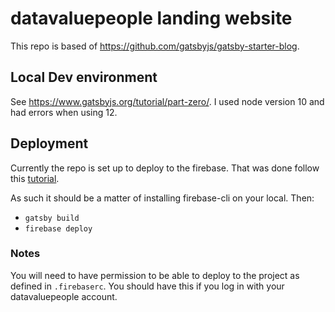 # datavaluepeople landing website

This repo is based of https://github.com/gatsbyjs/gatsby-starter-blog.

## Local Dev environment
See https://www.gatsbyjs.org/tutorial/part-zero/. I used node version 10 and had errors when using 12.

## Deployment
Currently the repo is set up to deploy to the firebase. That was done follow this [tutorial](https://www.gatsbyjs.org/docs/deploying-to-firebase/).

As such it should be a matter of installing firebase-cli on your local. Then:
- `gatsby build`
- `firebase deploy`

### Notes
You will need to have permission to be able to deploy to the project as defined in `.firebaserc`. You should have this if you log in with your datavaluepeople account.
